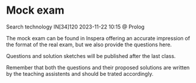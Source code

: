 # Mock exam

Search technology IN[34]120
2023-11-22 10:15 @ Prolog

The mock exam can be found in Inspera offering an accurate impression of the format of the real exam, but we also provide the questions here.

Questions and solution sketches will be published after the last class.

Remember that both the questions and their proposed solutions are written by the teaching assistents and should be trated accordingly.
